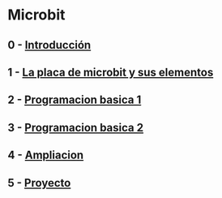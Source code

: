 # Microbit
## 0 - [Introducción](modulo0.md)
## 1 - [La placa de microbit y sus elementos](modulo1.md) 
## 2 - [Programacion basica 1](modulo2.md)
## 3 - [Programacion basica 2](modulo3.md)
## 4 - [Ampliacion](modulo4.md)
## 5 - [Proyecto](proyecto.md)

